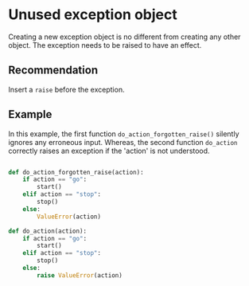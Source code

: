 # Unused exception object
Creating a new exception object is no different from creating any other object. The exception needs to be raised to have an effect.


## Recommendation
Insert a `raise` before the exception.


## Example
In this example, the first function `do_action_forgotten_raise()` silently ignores any erroneous input. Whereas, the second function `do_action` correctly raises an exception if the 'action' is not understood.


```python

def do_action_forgotten_raise(action):
    if action == "go":
        start()
    elif action == "stop":
        stop()
    else:
        ValueError(action)

def do_action(action):
    if action == "go":
        start()
    elif action == "stop":
        stop()
    else:
        raise ValueError(action)

```
